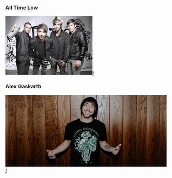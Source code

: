 ### All Time Low
[<img src="download (7).jpeg" alt="hi" class="inline">/](AllTimeLow.md)
### Alex Gaskarth
[<img src="alltimelow1.jpg" alt="hi" class="inline">/](AllTimeLow.md)
